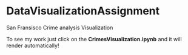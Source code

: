 # DataVisualizationAssignment
San Fransisco Crime analysis Visualization


To see my work just click on the **CrimesVisualization.ipynb** and it will render automatically!


